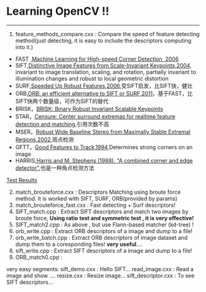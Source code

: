 # Learning OpenCV !!


---

1. feature_methods_compare.cxx : Compare the speed of feature detecting method(just detecting, it is easy to include the descriptors computing into it.)

* FAST ,[Machine Learning for High-speed Corner Detection, 2006](http://www.edwardrosten.com/work/fast.html)
* SIFT,[Distinctive Image Features from Scale-Invariant Keypoints,2004](http://en.wikipedia.org/wiki/Scale-invariant_feature_transform), invariant to image translation, scaling, and rotation, partially invariant to illumination changes and robust to local geometric distortion
* SURF,[Speeded Up Robust Features,2006](http://en.wikipedia.org/wiki/Speeded_up_robust_features),受SIFT启发，比SIFT快，健壮
* ORB,[ORB: an efficient alternative to SIFT or SURF,2011](http://en.wikipedia.org/wiki/ORB_(feature_descriptor))，基于FAST，比SIFT快两个数量级，可作为SIFT的替代
* BRISK，[BRISK: Binary Robust Invariant Scalable Keypoints ](http://www.asl.ethz.ch/people/lestefan/personal/iccv2011.pdf)
* STAR，[Censure: Center surround extremas for realtime feature detection and matching](),引用次数不高
* MSER，[Robust Wide Baseline Stereo from Maximally Stable Extremal Regions,2002](http://en.wikipedia.org/wiki/Maximally_stable_extremal_regions),斑点检测
* GFTT，[Good Features to Track,1994](http://docs.opencv.org/modules/imgproc/doc/feature_detection.html#shi94),Determines strong corners on an image
* HARRIS,[Harris and M. Stephens (1988). "A combined corner and edge detector"](http://en.wikipedia.org/wiki/Corner_detection),也是一种角点检测方法

[Test Results]()

2. match_brouteforce.cxx : Descriptors Matching using broute force method. it is worked with SIFT, SURF, ORB(provided by params)
3. match_brouteforce_fast.cxx : Fast detecting + Surf descriptors!
4. SIFT_match.cpp : Extract SIFT descriptors and match two images by broute force, **Using ratio test and symmetric test , it is very effective!** 
5. SIFT_match2.cpp : As above , but use Flann-based matcher (kd-tree) !
6. orb_write.cpp : Extract ORB descriptors of a image and dump to a file! 
7. orb_write_batch.cpp : Extract ORB descriptors of image dataset and dump them  to a coresponding files! **very useful**....
8. sift_write.cpp : Extract SIFT descriptors of a image and dump to a file!
9. ORB_match0.cpp : 

very easy segments:
sift_demo.cxx : Hello SIFT...
read_image.cxx : Read a image and show ....
resize.cxx : Resize image...
sift_descriptor.cxx : To see SIFT descriptors...


